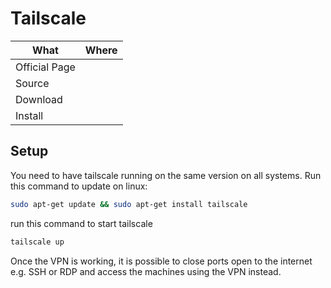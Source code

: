# Tailscale

| What          | Where |
|---------------|-------|
| Official Page |       |
| Source        |       |
| Download      |       |
| Install       |       |

## Setup

You need to have tailscale running on the same version on all systems. Run this command to update on linux:

```sh
sudo apt-get update && sudo apt-get install tailscale
```

run this command to start tailscale

```sh
tailscale up
```

Once the VPN is working, it is possible to close ports open to the internet e.g. SSH or RDP and access the machines using the VPN instead.
